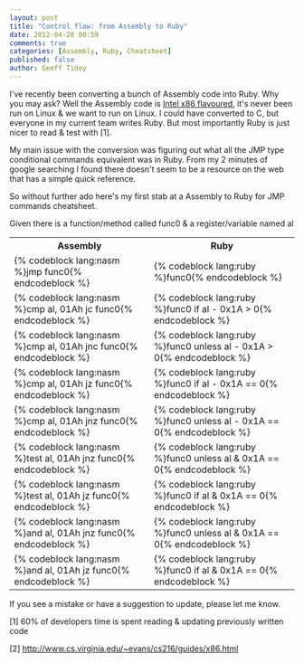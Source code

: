 ```yaml
---
layout: post
title: "Control flow: from Assembly to Ruby"
date: 2012-04-28 00:59
comments: true
categories: [Assembly, Ruby, Cheatsheet]
published: false
author: Geoff Tidey
---
```


I've recently been converting a bunch of Assembly code into Ruby.  Why you may ask?  Well the Assembly code is [Intel x86 flavoured](http://en.wikipedia.org/wiki/X86_assembly_language), it's never been run on Linux &amp; we want to run on Linux.  I could have converted to C, but everyone in my current team writes Ruby. But most importantly Ruby is just nicer to read &amp; test with [1].

My main issue with the conversion was figuring out what all the JMP type conditional commands equivalent was in Ruby.  From my 2 minutes of google searching I found there doesn't seem to be a resource on the web that has a simple quick reference.

So without further ado here's my first stab at a Assembly to Ruby for JMP commands cheatsheet.

Given there is a function/method called func0 &amp; a register/variable named al

<table>
  <tr>
    <th>Assembly</th><th>Ruby</th>
  </tr>
  <tr>
    <td>{% codeblock lang:nasm %}jmp func0{% endcodeblock %}</td><td>{% codeblock lang:ruby %}func0{% endcodeblock %}</td>
  </tr>
  <tr>
    <td>{% codeblock lang:nasm %}cmp al, 01Ah
jc func0{% endcodeblock %}</td><td>{% codeblock lang:ruby %}func0 if al - 0x1A > 0{% endcodeblock %}</td>
  </tr>
  <tr>
    <td>{% codeblock lang:nasm %}cmp al, 01Ah
jnc func0{% endcodeblock %}</td><td>{% codeblock lang:ruby %}func0 unless al - 0x1A > 0{% endcodeblock %}</td>
  </tr>
  <tr>
    <td>{% codeblock lang:nasm %}cmp al, 01Ah
jz func0{% endcodeblock %}</td><td>{% codeblock lang:ruby %}func0 if al - 0x1A == 0{% endcodeblock %}</td>
  </tr>
  <tr>
    <td>{% codeblock lang:nasm %}cmp al, 01Ah
jnz func0{% endcodeblock %}</td><td>{% codeblock lang:ruby %}func0 unless al - 0x1A == 0{% endcodeblock %}</td>
  </tr>
  <tr>
    <td>{% codeblock lang:nasm %}test al, 01Ah
jnz func0{% endcodeblock %}</td><td>{% codeblock lang:ruby %}func0 unless al & 0x1A == 0{% endcodeblock %}</td>
  </tr>
 <tr>
    <td>{% codeblock lang:nasm %}test al, 01Ah
jz func0{% endcodeblock %}</td><td>{% codeblock lang:ruby %}func0 if al & 0x1A == 0{% endcodeblock %}</td>
  </tr>
  <tr>
    <td>{% codeblock lang:nasm %}and al, 01Ah
jnz func0{% endcodeblock %}</td><td>{% codeblock lang:ruby %}func0 unless al & 0x1A == 0{% endcodeblock %}</td>
  </tr>
 <tr>
    <td>{% codeblock lang:nasm %}and al, 01Ah
jz func0{% endcodeblock %}</td><td>{% codeblock lang:ruby %}func0 if al & 0x1A == 0{% endcodeblock %}</td>
  </tr>
 </table>

If you see a mistake or have a suggestion to update, please let me know.


[1] 60% of developers time is spent reading & updating previously written code

[2] http://www.cs.virginia.edu/~evans/cs216/guides/x86.html